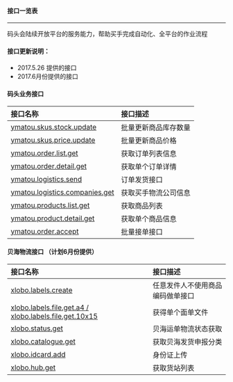 #### 接口一览表

---

码头会陆续开放平台的服务能力，帮助买手完成自动化、全平台的作业流程

#### 接口更新说明：

* 2017.5.26 提供的接口
* 2017.6月份提供的接口

#### 码头业务接口

| 接口名称 | 接口描述 |
| :--- | :--- |
| [ymatou.skus.stock.update](/openapi/updateproductstock.md) | 批量更新商品库存数量 |
| [ymatou.skus.price.update](/openapi/updateproductprice.md) | 批量更新商品价格 |
| [ymatou.order.list.get](/openapi/getorderlist.md) | 获取订单列表信息 |
| [ymatou.order.detail.get](/openapi/ymtgetorderdetail.md) | 获取单个订单详情 |
| [ymatou.logistics.send](/openapi/sendlogistics.md) | 订单发货接口 |
| [ymatou.logistics.companies.get](/openapi/getlogisticscompanies.md) | 获取买手物流公司信息 |
| [ymatou.products.list.get](/openapi/getproductlist.md) | 获取商品列表 |
| [ymatou.product.detail.get](/openapi/getproductdetail.md) | 获取单个商品信息 |
| [ymatou.order.accept](/openapi/ymtacceptorder.md) | 批量接单接口 |

#### 贝海物流接口 （计划6月份提供）

| 接口名称 | 接口描述 |
| :--- | :--- |
| [xlobo.labels.create](/openapi/xlobocreatelabels.md) | 任意发件人不使用商品编码做单接口 |
| [xlobo.labels.file.get.a4 / xlobo.labels.file.get.10x15](/openapi/xlobogetlabelfile.md) | 获得单个面单文件 |
| [xlobo.status.get](/openapi/xlobogetlabelstatus.md) | 贝海运单物流状态获取 |
| [xlobo.catalogue.get](/openapi/xlobogetcatelogue.md) | 获取贝海发货申报分类 |
| [xlobo.idcard.add](/openapi/xlobouploadid.md) | 身份证上传 |
| [xlobo.hub.get](/openapi/xlobogetterminallist.md) | 获取货站列表 |



